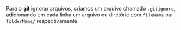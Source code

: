 Para o **git** ignorar arquivos, criamos um arquivo chamado `.gitignore`, adicionando em cada linha um arquivo ou diretório com `fileName` ou `folderName/` respectivamente.
